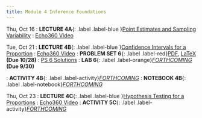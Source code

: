 ```yaml
---
title: Module 4 Inference Foundations
---
```


Thu, Oct 16
: **LECTURE 4A**{: .label .label-blue }[Point Estimates and Sampling Variability](/assets/lectures/M4-Inference-Foundations/M4a-Point-Estimates-Sampling-Variability-Handout.pdf)
  :  [Echo360 Video](#)

Tue, Oct 21
: **LECTURE 4B**{: .label .label-blue }[Confidence Intervals for a Proportion](/assets/lectures/M4-Inference-Foundations/M4b-Confidence-Intervals-for-Proportion-Handout.pdf)
  :  [Echo360 Video](#)
: **PROBLEM SET 6**{: .label .label-red}[PDF](/assets/problem-sets/PS6.pdf), [LaTeX](/assets/problem-sets/PS6.tex)  **(Due 10/28)** 
  : [PS 6 Solutions](#)
: **LAB 6**{: .label .label-orange}[*FORTHCOMING*](#) **(Due 9/30)**

: **ACTIVITY 4B**{: .label .label-activity}[*FORTHCOMING*](https://umamherst.instructure.com/courses/31233/external_tools/326)
: **NOTEBOOK 4B**{: .label .label-notebook}[*FORTHCOMING*](#)  

Thu, Oct 23
: **LECTURE 4C**{: .label .label-blue }[Hypothesis Testing for a Proportions](/assets/lectures/M3-Probability-Distributions/M3c-Lognormal-Exponential-Distributions-Handout.pdf)
  :  [Echo360 Video](#)
: **ACTIVITY 5C**{: .label .label-activity}[*FORTHCOMING*](#)